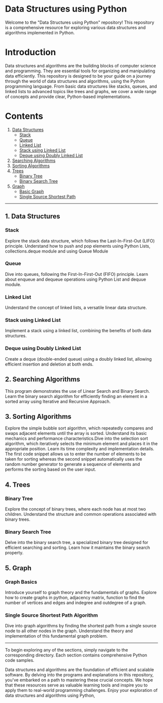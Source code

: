 # Data Structures using Python

Welcome to the "Data Structures using Python" repository! This repository is a comprehensive resource for exploring various data structures and algorithms implemented in Python. 

# Introduction

Data structures and algorithms are the building blocks of computer science and programming. They are essential tools for organizing and manipulating data efficiently. This repository is designed to be your guide on a journey through the world of data structures and algorithms, using the Python programming language. From basic data structures like stacks, queues, and linked lists to advanced topics like trees and graphs, we cover a wide range of concepts and provide clear, Python-based implementations. 

# Contents
1. [Data Structures](https://github.com/Harshini-N23/Data_Structures_using_Python/edit/main/README.md#1-data-structures)
   * [Stack](https://github.com/Harshini-N23/Data_Structures_using_Python/blob/main/1.%20Stack%20Operations.ipynb)
   * [Queue](https://github.com/Harshini-N23/Data_Structures_using_Python/blob/main/2.%20Queue%20Operations.ipynb)
   * [Linked List](https://github.com/Harshini-N23/Data_Structures_using_Python/blob/main/3.%20Linked%20List.ipynb)
   * [Stack using Linked List](https://github.com/Harshini-N23/Data_Structures_using_Python/blob/main/4.%20Stack%20Using%20Linked%20List.ipynb)
   * [Deque using Doubly Linked List](https://github.com/Harshini-N23/Data_Structures_using_Python/blob/main/5.%20Deque%20using%20Doubly%20Linked%20List.ipynb)
2. [Searching Algorithms](https://github.com/Harshini-N23/Data_Structures_using_Python/blob/main/6.%20Searching%20.ipynb)
3. [Sorting Algorithms](https://github.com/Harshini-N23/Data_Structures_using_Python/blob/main/7.%20Sorting.ipynb)
4. [Trees](https://github.com/Harshini-N23/Data_Structures_using_Python/edit/main/README.md#4-trees)
    * [Binary Tree](https://github.com/Harshini-N23/Data_Structures_using_Python/blob/main/8.%20Binary%20Tree.ipynb)
    * [Binary Search Tree](https://github.com/Harshini-N23/Data_Structures_using_Python/blob/main/9.%20Binary%20Search%20Tree.ipynb)
5. [Graph](https://github.com/Harshini-N23/Data_Structures_using_Python/edit/main/README.md#5-graph)
    * [Basic Graph](https://github.com/Harshini-N23/Data_Structures_using_Python/blob/main/10.Graph_Basics.ipynb)
    * [Single Source Shortest Path](https://github.com/Harshini-N23/Data_Structures_using_Python/blob/main/11.Single_Source_Shortest_Path.ipynb)

___________________________________________________________________________________________________________________________________________________________________________

## 1. Data Structures

### **Stack**

Explore the stack data structure, which follows the Last-In-First-Out (LIFO) principle. Understand how to push and pop elements using Python Lists, collections.deque module and using Queue Module

### **Queue**

Dive into queues, following the First-In-First-Out (FIFO) principle. Learn about enqueue and dequeue operations using Python List and dequue module.

### **Linked List**

Understand the concept of linked lists, a versatile linear data structure.

### **Stack using Linked List**

Implement a stack using a linked list, combining the benefits of both data structures.

### **Deque using Doubly Linked List**

Create a deque (double-ended queue) using a doubly linked list, allowing efficient insertion and deletion at both ends.

## 2. Searching Algorithms

This program demonstrates the use of Linear Search and Binary Search. Learn the binary search algorithm for efficiently finding an element in a sorted array using Iterative and Recursive Approach.

## 3. Sorting Algorithms

Explore the simple bubble sort algorithm, which repeatedly compares and swaps adjacent elements until the array is sorted. Understand its basic mechanics and performance characteristics.Dive into the selection sort algorithm, which iteratively selects the minimum element and places it in the appropriate position. Learn its time complexity and implementation details.
The first code snippet allows us to enter the number of elements to be taken for sorting whereas the second snippet automatically uses the random number generator to generate a sequence of elements and performs the sorting based on the user input.

## 4. Trees

### **Binary Tree**

Explore the concept of binary trees, where each node has at most two children. Understand the structure and common operations associated with binary trees.

### **Binary Search Tree**
Delve into the binary search tree, a specialized binary tree designed for efficient searching and sorting. Learn how it maintains the binary search property.

## 5. Graph

### **Graph Basics**

Introduce yourself to graph theory and the fundamentals of graphs. Explore how to create graphs in python, adjacency matrix, function to find the number of vertices and edges and indegree and outdegree of a graph.


### **Single Source Shortest Path Algorithm**

Dive into graph algorithms by finding the shortest path from a single source node to all other nodes in the graph. Understand the theory and implementation of this fundamental graph problem.

_________________________________________________________________________________________________________________________________________________________________________________

To begin exploring any of the sections, simply navigate to the corresponding directory. Each section contains comprehensive  Python code samples.

Data structures and algorithms are the foundation of efficient and scalable software. By delving into the programs and explanations in this repository, you've embarked on a path to mastering these crucial concepts. We hope that these resources serve as valuable learning tools and inspire you to apply them to real-world programming challenges.
Enjoy your exploration of data structures and algorithms using Python, 


